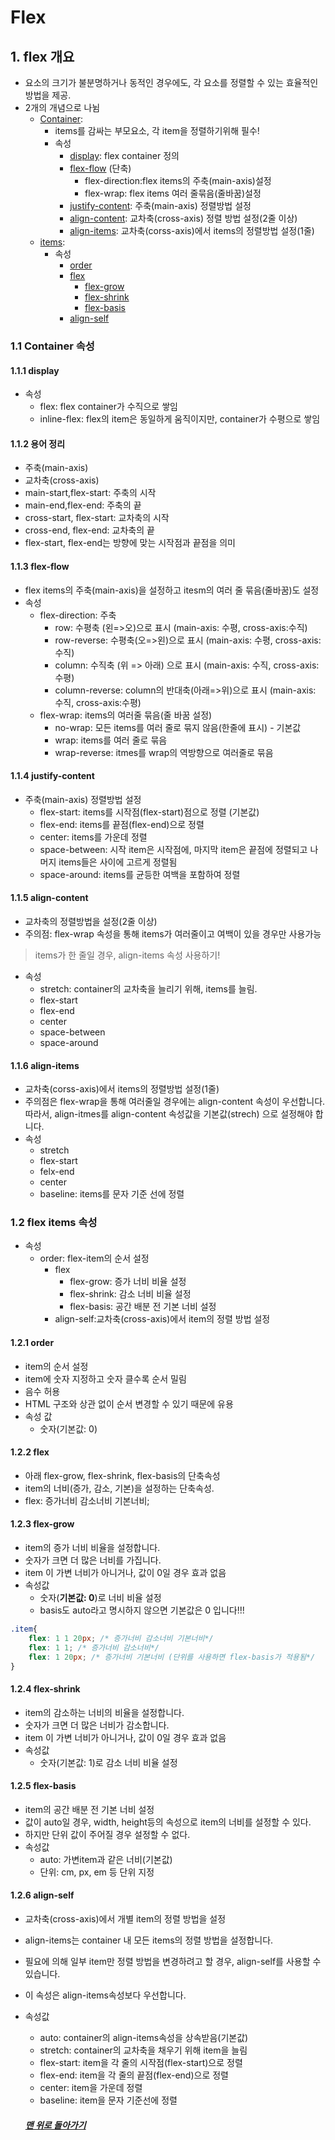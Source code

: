 # Flex
## 1. flex 개요
- 요소의 크기가 불분명하거나 동적인 경우에도, 각 요소를 정렬할 수 있는 효율적인 방법을 제공.
- 2개의 개념으로 나뉨
    - [Container](#1.1-container-속성): 
        - items를 감싸는 부모요소, 각 item을 정렬하기위해 필수!
        - 속성
            - [display](#1.1.1-display): flex container 정의
            - [flex-flow](#1.1.3-flex-flow) (단축)
                - flex-direction:flex items의 주축(main-axis)설정
                - flex-wrap: flex items 여러 줄묶음(줄바꿈)설정
            - [justify-content](#1.1.4-justify-content): 주축(main-axis) 정렬방법 설정
            - [align-content](#1.1.5-align-content): 교차축(cross-axis) 정렬 방법 설정(2줄 이상)
            - [align-items](#1.1.6-align-items): 교차축(corss-axis)에서 items의 정렬방법 설정(1줄)
    - [items](#1.2-flex-items-속성): 
        - 속성
            - [order](#1.2.1-order)
            - [flex](#1.2.2-flex)
                - [flex-grow](#1.2.3-flex-grow)
                - [flex-shrink](#1.2.4-flex-shrink)
                - [flex-basis](#1.2.5-flex-basis)
            - [align-self](#1.2.6-align-self)

### 1.1 Container 속성
#### 1.1.1 display
- 속성
    - flex: flex container가 수직으로 쌓임
    - inline-flex: flex의 item은 동일하게 움직이지만, container가 수평으로 쌓임

#### 1.1.2 용어 정리
- 주축(main-axis)
- 교차축(cross-axis)
- main-start,flex-start: 주축의 시작
- main-end,flex-end: 주축의 끝
- cross-start, flex-start: 교차축의 시작
- cross-end, flex-end: 교차축의 끝
- flex-start, flex-end는 방향에 맞는 시작점과 끝점을 의미

#### 1.1.3 flex-flow
- flex items의 주축(main-axis)을 설정하고 itesm의 여러 줄 묶음(줄바꿈)도 설정
- 속성
    - flex-direction: 주축
        - row: 수평축 (왼=>오)으로 표시 (main-axis: 수평, cross-axis:수직)
        - row-reverse: 수평축(오=>왼)으로 표시 (main-axis: 수평, cross-axis:수직)
        - column: 수직축 (위 => 아래) 으로 표시 (main-axis: 수직, cross-axis:수평)
        - column-reverse: column의 반대축(아래=>위)으로 표시 (main-axis: 수직, cross-axis:수평)
    - flex-wrap: items의 여러줄 묶음(줄 바꿈 설정)
        - no-wrap: 모든 items를 여러 줄로 묶지 않음(한줄에 표시) - 기본값
        - wrap: items를 여러 줄로 묶음
        - wrap-reverse: itmes를 wrap의 역방향으로 여러줄로 묶음

#### 1.1.4 justify-content
- 주축(main-axis) 정렬방법 설정
    - flex-start: items를 시작점(flex-start)점으로 정렬 (기본값)
    - flex-end: items를 끝점(flex-end)으로 정렬
    - center: items를 가운데 정렬
    - space-between: 시작 item은 시작점에, 마지막 item은 끝점에 정렬되고 나머지 items들은 사이에 고르게 정렬됨
    - space-around: items를 균등한 여백을 포함하여 정렬

#### 1.1.5 align-content
- 교차축의 정렬방법을 설정(2줄 이상)
- 주의점: flex-wrap 속성을 통해 items가 여러줄이고 여백이 있을 경우만 사용가능
> items가 한 줄일 경우, align-items 속성 사용하기!  
- 속성
    - stretch: container의 교차축을 늘리기 위해, items를 늘림.
    - flex-start
    - flex-end
    - center
    - space-between
    - space-around

#### 1.1.6 align-items
- 교차축(corss-axis)에서 items의 정렬방법 설정(1줄)
- 주의점은 flex-wrap을 통해 여러줄일 경우에는 align-content 속성이 우선합니다. 따라서, align-itmes를 align-content 속성값을 기본값(strech) 으로 설정해야 합니다.
- 속성
    - stretch
    - flex-start
    - felx-end
    - center
    - baseline: items를 문자 기준 선에 정렬

### 1.2 flex items 속성
- 속성
    - order: flex-item의 순서 설정
        - flex
            - flex-grow: 증가 너비 비율 설정
            - flex-shrink: 감소 너비 비율 설정
            - flex-basis: 공간 배분 전 기본 너비 설정
        - align-self:교차축(cross-axis)에서 item의 정렬 방법 설정

#### 1.2.1 order
- item의 순서 설정
- item에 숫자 지정하고 숫자 클수록 순서 밀림
- 음수 허용
- HTML 구조와 상관 없이 순서 변경할 수 있기 때문에 유용
- 속성 값
    - 숫자(기본값: 0)

#### 1.2.2 flex
- 아래 flex-grow, flex-shrink, flex-basis의 단축속성
- item의 너비(증가, 감소, 기본)을 설정하는 단축속성.
- flex: 증가너비 감소너비 기본너비;

#### 1.2.3 flex-grow
- item의 증가 너비 비율을 설정합니다.
- 숫자가 크면 더 많은 너비를 가집니다.
- item 이 가변 너비가 아니거나, 값이 0일 경우 효과 없음
- 속성값
    - 숫자(**기본값: 0**)로 너비 비율 설정
    - basis도 auto라고 명시하지 않으면 기본값은 0 입니다!!!
```css
.item{
    flex: 1 1 20px; /* 증가너비 감소너비 기본너비*/
    flex: 1 1; /* 증가너비 감소너비*/
    flex: 1 20px; /* 증가너비 기본너비 (단위를 사용하면 flex-basis가 적용됨*/
}
```

#### 1.2.4 flex-shrink
- item의 감소하는 너비의 비율을 설정합니다.
- 숫자가 크면 더 많은 너비가 감소합니다.
- item 이 가변 너비가 아니거나, 값이 0일 경우 효과 없음
- 속성값
    - 숫자(기본값: 1)로 감소 너비 비율 설정

#### 1.2.5 flex-basis
- item의 공간 배분 전 기본 너비 설정
- 값이 auto일 경우, width, height등의 속성으로 item의 너비를 설정할 수 있다.
- 하지만 단위 값이 주어질 경우 설정할 수 없다.
- 속성값
    - auto: 가변item과 같은 너비(기본값) 
    - 단위: cm, px, em 등 단위 지정

#### 1.2.6 align-self
- 교차축(cross-axis)에서 개별 item의 정렬 방법을 설정
- align-items는 container 내 모든 items의 정렬 방법을 설정합니다.
- 필요에 의해 일부 item만 정렬 방법을 변경하려고 할 경우, align-self를 사용할 수 있습니다.
- 이 속성은 align-items속성보다 우선합니다.
- 속성값
    - auto: container의 align-items속성을 상속받음(기본값)
    - stretch: container의 교차축을 채우기 위해 item을 늘림
    - flex-start: item을 각 줄의 시작점(flex-start)으로 정렬
    - flex-end: item을 각 줄의 끝점(flex-end)으로 정렬
    - center: item을 가운데 정렬
    - baseline: item을 문자 기준선에 정렬


    ##### [맨 위로 돌아가기](#flex)